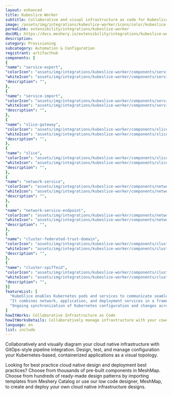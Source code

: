 ```yaml
---
layout: enhanced
title: Kubeslice Worker
subtitle: Collaborative and visual infrastructure as code for Kubeslice Worker
image: /assets/img/integrations/kubeslice-worker/icons/color/kubeslice-worker-color.svg
permalink: extensibility/integrations/kubeslice-worker
docURL: https://docs.meshery.io/extensibility/integrations/kubeslice-worker
description: 
category: Provisioning
subcategory: Automation & Configuration
registrant: artifacthub
components: [
{
"name": "service-export",
"colorIcon": "assets/img/integrations/kubeslice-worker/components/service-export/icons/color/service-export-color.svg",
"whiteIcon": "assets/img/integrations/kubeslice-worker/components/service-export/icons/white/service-export-white.svg",
"description": "",
},
{
"name": "service-import",
"colorIcon": "assets/img/integrations/kubeslice-worker/components/service-import/icons/color/service-import-color.svg",
"whiteIcon": "assets/img/integrations/kubeslice-worker/components/service-import/icons/white/service-import-white.svg",
"description": "",
},
{
"name": "slice-gateway",
"colorIcon": "assets/img/integrations/kubeslice-worker/components/slice-gateway/icons/color/slice-gateway-color.svg",
"whiteIcon": "assets/img/integrations/kubeslice-worker/components/slice-gateway/icons/white/slice-gateway-white.svg",
"description": "",
},
{
"name": "slice",
"colorIcon": "assets/img/integrations/kubeslice-worker/components/slice/icons/color/slice-color.svg",
"whiteIcon": "assets/img/integrations/kubeslice-worker/components/slice/icons/white/slice-white.svg",
"description": "",
},
{
"name": "network-service",
"colorIcon": "assets/img/integrations/kubeslice-worker/components/network-service/icons/color/network-service-color.svg",
"whiteIcon": "assets/img/integrations/kubeslice-worker/components/network-service/icons/white/network-service-white.svg",
"description": "",
},
{
"name": "network-service-endpoint",
"colorIcon": "assets/img/integrations/kubeslice-worker/components/network-service-endpoint/icons/color/network-service-endpoint-color.svg",
"whiteIcon": "assets/img/integrations/kubeslice-worker/components/network-service-endpoint/icons/white/network-service-endpoint-white.svg",
"description": "",
},
{
"name": "cluster-federated-trust-domain",
"colorIcon": "assets/img/integrations/kubeslice-worker/components/cluster-federated-trust-domain/icons/color/cluster-federated-trust-domain-color.svg",
"whiteIcon": "assets/img/integrations/kubeslice-worker/components/cluster-federated-trust-domain/icons/white/cluster-federated-trust-domain-white.svg",
"description": "",
},
{
"name": "cluster-spiffeid",
"colorIcon": "assets/img/integrations/kubeslice-worker/components/cluster-spiffeid/icons/color/cluster-spiffeid-color.svg",
"whiteIcon": "assets/img/integrations/kubeslice-worker/components/cluster-spiffeid/icons/white/cluster-spiffeid-white.svg",
"description": "",
}]
featureList: [
  "KubeSlice enables Kubernetes pods and services to communicate seamlessly across clusters, clouds, edges, and data centers by creating logical application boundaries known as Slices.",
  "It combines network, application, and deployment services in a framework to accelerate application deployment in a multi-cluster, multi-tenant environment.",
  "Ongoing synchronization of Kubernetes configuration and changes across any number of clusters."
]
howItWorks: Collaborative Infrastructure as Code
howItWorksDetails: Collaboratively manage infrastructure with your coworkers synchronously sharing the same designs.
language: en
list: include
---
```

<p>

</p>
<p>
    Collaboratively and visually diagram your cloud native infrastructure with GitOps-style pipeline integration. Design, test, and manage configuration your Kubernetes-based, containerized applications as a visual topology.
</p>
<p>
    Looking for best practice cloud native design and deployment best practices? Choose from thousands of pre-built components in MeshMap. Choose from hundreds of ready-made design patterns by importing templates from Meshery Catalog or use our low code designer, MeshMap, to create and deploy your own cloud native infrastructure designs.
</p>
